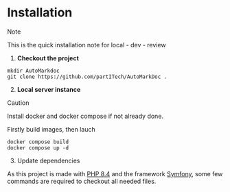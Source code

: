 # Installation

> [!NOTE]
> This is the quick installation note for local - dev - review 



1. **Checkout the project**
```shell
mkdir AutoMarkdoc
git clone https://github.com/partITech/AutoMarkDoc .
```
2. **Local server instance**
> [!CAUTION]
> Install docker and docker compose if not already done.

Firstly build images, then lauch
```shell
docker compose build
docker compose up -d
```

3. Update dependencies

As this project is made with [PHP 8.4](https://www.php.net/) and the framework [Symfony](https://symfony.com/), some few commands are required to checkout all needed files.

```shell

```

